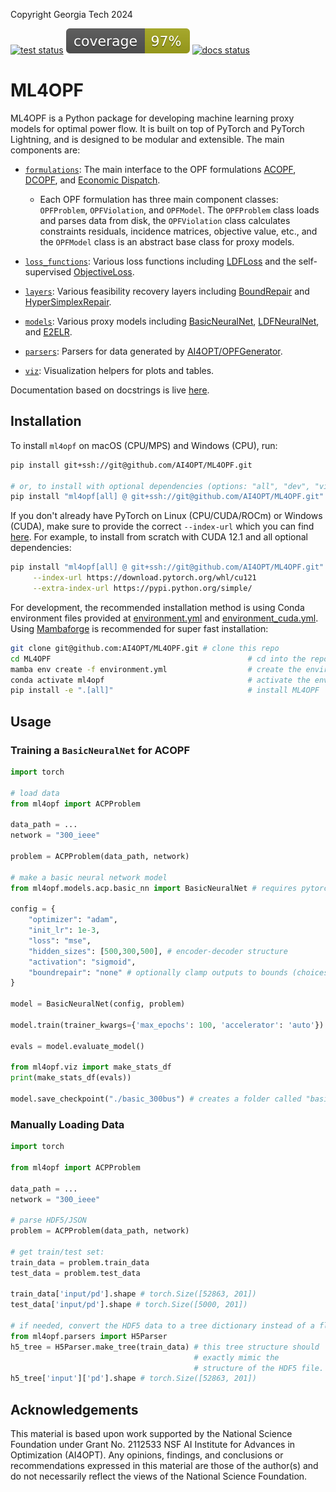 Copyright Georgia Tech 2024

[![test status](https://github.com/AI4OPT/ML4OPF/workflows/tests/badge.svg)](https://github.com/AI4OPT/ML4OPF/actions/workflows/tests.yaml)
[![coverage](.github/coverage.svg)](https://github.com/AI4OPT/ML4OPF/actions/workflows/tests.yaml)
[![docs status](https://github.com/AI4OPT/ML4OPF/workflows/docs/badge.svg)](https://pages.github.com/AI4OPT/ML4OPF/index.html)

# ML4OPF

ML4OPF is a Python package for developing machine learning proxy models for optimal power flow. It is built on top of PyTorch and PyTorch Lightning, and is designed to be modular and extensible. The main components are:

- [`formulations`](ml4opf/formulations): The main interface to the OPF formulations [ACOPF](ml4opf/formulations/acp), [DCOPF](ml4opf/formulations/dcp), and [Economic Dispatch](ml4opf/formulations/ed).

  - Each OPF formulation has three main component classes: `OPFProblem`, `OPFViolation`, and `OPFModel`. The `OPFProblem` class loads and parses data from disk, the `OPFViolation` class calculates constraints residuals, incidence matrices, objective value, etc., and the `OPFModel` class is an abstract base class for proxy models.

<!-- - [`functional`](ml4opf/functional): The functional interface underlying the object-oriented interface in `formulations`, which makes less assumptions (i.e., all problem data may vary but the user is responsible for keeping track of it). -->

- [`loss_functions`](ml4opf/loss_functions): Various loss functions including [LDFLoss](ml4opf/loss_functions/ldf.py) and the self-supervised [ObjectiveLoss](ml4opf/loss_functions/objective.py).

- [`layers`](ml4opf/layers): Various feasibility recovery layers including [BoundRepair](ml4opf/layers/bound_repair.py) and [HyperSimplexRepair](ml4opf/layers/hypersimplex_repair.py).

- [`models`](ml4opf/models): Various proxy models including [BasicNeuralNet](ml4opf/models/basic_nn), [LDFNeuralNet](ml4opf/models/ldf_nn), and [E2ELR](ml4opf/models/e2elr).

- [`parsers`](ml4opf/parsers): Parsers for data generated by [AI4OPT/OPFGenerator](https://github.com/AI4OPT/OPFGenerator). <!-- Note that when selecting the test set the seed is fixed to ensure reproducibility. -->

- [`viz`](ml4opf/viz): Visualization helpers for plots and tables.

Documentation based on docstrings is live [here](https://pages.github.com/AI4OPT/ML4OPF/index.html).


## Installation

To install `ml4opf` on macOS (CPU/MPS) and Windows (CPU), run:
```bash
pip install git+ssh://git@github.com/AI4OPT/ML4OPF.git

# or, to install with optional dependencies (options: "all", "dev", "viz"):
pip install "ml4opf[all] @ git+ssh://git@github.com/AI4OPT/ML4OPF.git"
```
If you don't already have PyTorch on Linux (CPU/CUDA/ROCm) or Windows (CUDA), make sure to provide the correct `--index-url` which you can find [here](https://pytorch.org/get-started/locally/). For example, to install from scratch with CUDA 12.1 and all optional dependencies:
```bash
pip install "ml4opf[all] @ git+ssh://git@github.com/AI4OPT/ML4OPF.git" \
     --index-url https://download.pytorch.org/whl/cu121                \
     --extra-index-url https://pypi.python.org/simple/
```

For development, the recommended installation method is using Conda environment files provided at [environment.yml](environment.yml) and [environment_cuda.yml](environment_cuda.yml). Using [Mambaforge](https://mamba.readthedocs.io/en/latest/mamba-installation.html#mamba-install) is recommended for super fast installation:
```bash
git clone git@github.com:AI4OPT/ML4OPF.git # clone this repo
cd ML4OPF                                            # cd into the repo
mamba env create -f environment.yml                  # create the environment
conda activate ml4opf                                # activate the environment
pip install -e ".[all]"                              # install ML4OPF
```

## Usage


### Training a `BasicNeuralNet` for ACOPF
```python
import torch

# load data
from ml4opf import ACPProblem

data_path = ...
network = "300_ieee"

problem = ACPProblem(data_path, network)

# make a basic neural network model
from ml4opf.models.acp.basic_nn import BasicNeuralNet # requires pytorch-lightning

config = {
    "optimizer": "adam",
    "init_lr": 1e-3,
    "loss": "mse",
    "hidden_sizes": [500,300,500], # encoder-decoder structure
    "activation": "sigmoid",
    "boundrepair": "none" # optionally clamp outputs to bounds (choices: "sigmoid", "relu", "clamp")
}

model = BasicNeuralNet(config, problem)

model.train(trainer_kwargs={'max_epochs': 100, 'accelerator': 'auto'}) # pass args to the PyTorch Lightning Trainer

evals = model.evaluate_model()

from ml4opf.viz import make_stats_df
print(make_stats_df(evals))

model.save_checkpoint("./basic_300bus") # creates a folder called "basic_300bus" with two files in it, trainer.ckpt and config.json
```

### Manually Loading Data
```python
import torch

from ml4opf import ACPProblem

data_path = ...
network = "300_ieee"

# parse HDF5/JSON
problem = ACPProblem(data_path, network)

# get train/test set:
train_data = problem.train_data
test_data = problem.test_data

train_data['input/pd'].shape # torch.Size([52863, 201])
test_data['input/pd'].shape # torch.Size([5000, 201])

# if needed, convert the HDF5 data to a tree dictionary instead of a flat dictionary:
from ml4opf.parsers import H5Parser
h5_tree = H5Parser.make_tree(train_data) # this tree structure should
                                         # exactly mimic the
                                         # structure of the HDF5 file.
h5_tree['input']['pd'].shape # torch.Size([52863, 201])
```

## Acknowledgements

This material is based upon work supported by the National Science Foundation under Grant No. 2112533 NSF AI Institute for Advances in Optimization (AI4OPT). Any opinions, findings, and conclusions or recommendations expressed in this material are those of the author(s) and do not necessarily reflect the views of the National Science Foundation.